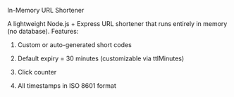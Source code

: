 In-Memory URL Shortener

A lightweight Node.js + Express URL shortener that runs entirely in memory (no database).
Features:

1) Custom or auto-generated short codes

2) Default expiry = 30 minutes (customizable via ttlMinutes)

3) Click counter

4) All timestamps in ISO 8601 format
